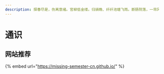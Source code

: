 ```yaml
---
description: 探春尽是，伤离意绪。官柳低金缕。归骑晚、纤纤池塘飞雨。断肠院落，一帘风絮。
---
```


# 通识

## 网站推荐

{% embed url="https://missing-semester-cn.github.io/" %}
